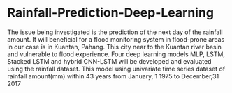 # Rainfall-Prediction-Deep-Learning
The issue being investigated is the prediction of the next day of the rainfall amount.
It will beneficial for a flood monitoring system in flood-prone areas in our case is in Kuantan, Pahang. 
This city near to the Kuantan river basin and vulnerable to flood experience. 
Four deep learning models MLP, LSTM, Stacked LSTM and hybrid CNN-LSTM will be developed and evaluated using the rainfall dataset.
This model using univariate time series dataset of rainfall amount(mm) within 43 years from January, 1 1975 to December,31 2017

